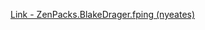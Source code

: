 [Link - ZenPacks.BlakeDrager.fping (nyeates)](https://github.com/nyeates/ZenPacks.BlakeDrager.fping)
